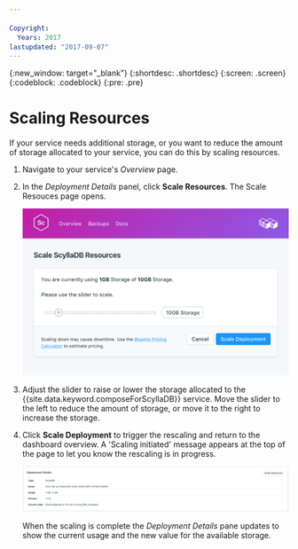 ```yaml
---

Copyright:
  Years: 2017
lastupdated: "2017-09-07"
---
```


{:new_window: target="_blank"}
{:shortdesc: .shortdesc}
{:screen: .screen}
{:codeblock: .codeblock}
{:pre: .pre}

# Scaling Resources

If your service needs additional storage, or you want to reduce the amount of storage allocated to your service, you can do this by scaling resources.

1. Navigate to your service's _Overview_ page.
2. In the _Deployment Details_ panel, click **Scale Resources**. The Scale Resouces page opens.

    ![The Scale Resources page](./images/scylla-scale-show.png "The Scale Resources page")

3. Adjust the slider to raise or lower the storage allocated to the {{site.data.keyword.composeForScyllaDB}} service. Move the slider to the left to reduce the amount of storage, or move it to the right to increase the storage.
4. Click **Scale Deployment** to trigger the rescaling and return to the dashboard overview. A 'Scaling initiated' message appears at the top of the page to let you know the rescaling is in progress.

    ![Rescaling message](./images/jobs-scaling.png "A scaling initiated message indicating that the rescaling is in progress.")

    When the scaling is complete the _Deployment Details_ pane updates to show the current usage and the new value for the available storage.